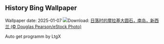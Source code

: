 ## History Bing Wallpaper
Wallpaper date: 2025-01-07
![](https://www.bing.com/th?id=OHR.BouldersNZ_ZH-CN6750253580_UHD.jpg&w=1000)Download: [日落时的摩拉基大圆石，南岛，新西兰 (© Douglas Pearson/eStock Photo)](https://www.bing.com/th?id=OHR.BouldersNZ_ZH-CN6750253580_UHD.jpg)

Auto get programm by LtgX
